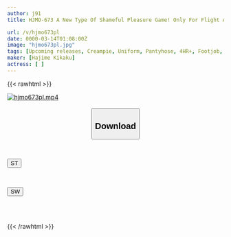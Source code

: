 ```yaml
---
author: j91
title: HJMO-673 A New Type Of Shameful Pleasure Game! Only For Flight Attendants With Beautiful Legs In Black Pantyhose. Special Fixed Remote Control Rotor Footjob Mutual Orgasm Challenge. If You Can Make Her Cum First, You'll Get 1 Million Yen! Will The Airline Girl Who Can Withstand The Pleasure Of The Remote Control End Up Getting Fucked Raw And Creampied By A Huge Dick That Has No Endurance?

url: /v/hjmo673pl
date: 0000-03-14T01:08:00Z
image: "hjmo673pl.jpg"
tags: [Upcoming releases, Creampie, Uniform, Pantyhose, 4HR+, Footjob, Egg Vibrator	]
maker: [Hajime Kikaku]
actress: [ ]
---
```



{{< rawhtml >}}

<div class="video" data-videoid="pending_link.html">
    <a href="javascript:;">
        <img src="/v/hjmo673pl/hjmo673pl.jpg" width="WIDTH" height="HEIGHT" alt="hjmo673pl.mp4" loading="lazy">
    </a>
</div>

<script type="text/javascript" src="https://j91.asia/asset/on-demand-pend.js"></script>

<br>
  <link rel="stylesheet" href="https://j91.asia/asset/bs5.css">
  
  <center>
  <button class="btn btn-primary" type="button" data-bs-toggle="collapse" data-bs-target=".multi-collapse" aria-expanded="false" aria-controls="multiCollapseExample1 multiCollapseExample2"><h2>Download</h2></button></center>
</p>
<div class="row">
  <div class="col">
    <div class="collapse multi-collapse" id="multiCollapseExample1">
      <div class="card card-body">
	      	      <br>
<div class="buttons">  
<p><a href="https://j91.asia/pending_link.html" target="_blank"><button class="btn-hover color-3"><i class="fa fa-download"></i> ST</button></a></p></div>
    </div>
  </div>
</div>
  <div class="col">
    <div class="collapse multi-collapse" id="multiCollapseExample2">
      <div class="card card-body">
	      <br>
<div class="buttons">
<p><a href="https://j91.asia/pending_link.html" target="_blank"><button class="btn-hover color-2"><i class="fa fa-download"></i> SW</button></a></p></div>
<br><br>
      </div>
    </div>
  </div>
</div>

{{< /rawhtml >}}